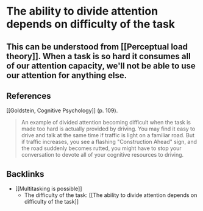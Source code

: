 # The ability to divide attention depends on difficulty of the task
This can be understood from [[Perceptual load theory]]. When a task is so hard it consumes all of our attention capacity, we'll not be able to use our attention for anything else.
---
## References
[[Goldstein, Cognitive Psychology]] (p. 109).
> An example of divided attention becoming difficult when the task is made too hard is actually provided by driving. You may find it easy to drive and talk at the same time if traffic is light on a familiar road. But if traffic increases, you see a flashing "Construction Ahead" sign, and the road suddenly becomes rutted, you might have to stop your conversation to devote all of your cognitive resources to driving.

## Backlinks
* [[Multitasking is possible]]
	* The difficulty of the task: [[The ability to divide attention depends on difficulty of the task]]

<!-- #evergreen -->

<!-- {BearID:1FF999EA-50B9-48B6-AA12-82DC315FEC30-652-000001CE26D64BBB} -->
